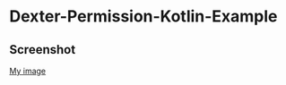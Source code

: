 # Dexter-Permission-Kotlin-Example

## Screenshot

[My image](username.github.com/ONVETI/Dexter-Permission-Kotlin-Example/dexter.jpg)
